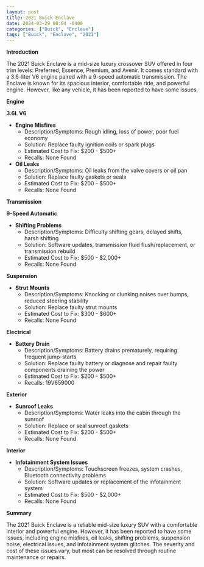 ```yaml
---
layout: post
title: 2021 Buick Enclave
date: 2024-03-29 00:04 -0400
categories: ["Buick", "Enclave"]
tags: ["Buick", "Enclave", "2021"]
---
```

**Introduction**

The 2021 Buick Enclave is a mid-size luxury crossover SUV offered in four trim levels: Preferred, Essence, Premium, and Avenir. It comes standard with a 3.6-liter V6 engine paired with a 9-speed automatic transmission. The Enclave is known for its spacious interior, comfortable ride, and powerful engine. However, like any vehicle, it has been reported to have some issues.

**Engine**

**3.6L V6**

* **Engine Misfires**
    * Description/Symptoms: Rough idling, loss of power, poor fuel economy
    * Solution: Replace faulty ignition coils or spark plugs
    * Estimated Cost to Fix: $200 - $500+
    * Recalls: None Found
* **Oil Leaks**
    * Description/Symptoms: Oil leaks from the valve covers or oil pan
    * Solution: Replace faulty gaskets or seals
    * Estimated Cost to Fix: $200 - $500+
    * Recalls: None Found

**Transmission**

**9-Speed Automatic**

* **Shifting Problems**
    * Description/Symptoms: Difficulty shifting gears, delayed shifts, harsh shifting
    * Solution: Software updates, transmission fluid flush/replacement, or transmission rebuild
    * Estimated Cost to Fix: $500 - $2,000+
    * Recalls: None Found

**Suspension**

* **Strut Mounts**
    * Description/Symptoms: Knocking or clunking noises over bumps, reduced steering stability
    * Solution: Replace faulty strut mounts
    * Estimated Cost to Fix: $300 - $600+
    * Recalls: None Found

**Electrical**

* **Battery Drain**
    * Description/Symptoms: Battery drains prematurely, requiring frequent jump-starts
    * Solution: Replace faulty battery or diagnose and repair faulty components draining the power
    * Estimated Cost to Fix: $200 - $500+
    * Recalls: 19V659000

**Exterior**

* **Sunroof Leaks**
    * Description/Symptoms: Water leaks into the cabin through the sunroof
    * Solution: Replace or seal sunroof gaskets
    * Estimated Cost to Fix: $200 - $500+
    * Recalls: None Found

**Interior**

* **Infotainment System Issues**
    * Description/Symptoms: Touchscreen freezes, system crashes, Bluetooth connectivity problems
    * Solution: Software updates or replacement of the infotainment system
    * Estimated Cost to Fix: $500 - $2,000+
    * Recalls: None Found

**Summary**

The 2021 Buick Enclave is a reliable mid-size luxury SUV with a comfortable interior and powerful engine. However, it has been reported to have some issues, including engine misfires, oil leaks, shifting problems, suspension noise, electrical issues, and infotainment system glitches. The severity and cost of these issues vary, but most can be resolved through routine maintenance or repairs.

